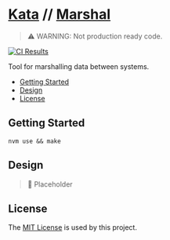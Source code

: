 # [Kata](https://github.com/dbtedman/kata) // [Marshal](https://github.com/dbtedman/kata-marshal)

> ⚠️ WARNING: Not production ready code.

[![CI Results](https://github.com/dbtedman/kata-marshal/workflows/ci/badge.svg)](https://github.com/dbtedman/kata-marshal/actions?workflow=ci)

Tool for marshalling data between systems.

-   [Getting Started](#getting-started)
-   [Design](#design)
-   [License](#license)

## Getting Started

```shell
nvm use && make
```

## Design

> 🚧 Placeholder

## License

The [MIT License](./LICENSE.md) is used by this project.
